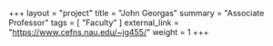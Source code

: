 +++
layout = "project"
title  = "John Georgas"
summary = "Associate Professor"
tags = [ "Faculty" ]
external_link = "https://www.cefns.nau.edu/~jg455/"
weight = 1
+++